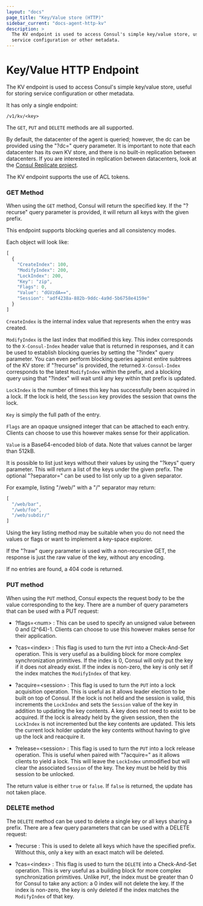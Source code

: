 ```yaml
---
layout: "docs"
page_title: "Key/Value store (HTTP)"
sidebar_current: "docs-agent-http-kv"
description: >
  The KV endpoint is used to access Consul's simple key/value store, useful for storing
  service configuration or other metadata.
---
```


# Key/Value HTTP Endpoint

The KV endpoint is used to access Consul's simple key/value store, useful for storing
service configuration or other metadata.

It has only a single endpoint:

    /v1/kv/<key>

The `GET`, `PUT` and `DELETE` methods are all supported.

By default, the datacenter of the agent is queried; however, the dc can be provided
using the "?dc=" query parameter. It is important to note that each datacenter has
its own KV store, and there is no built-in replication between datacenters. If you
are interested in replication between datacenters, look at the
[Consul Replicate project](https://github.com/Viq111/consul-replicate).

The KV endpoint supports the use of ACL tokens.

### GET Method

When using the `GET` method, Consul will return the specified key.
If the "?recurse" query parameter is provided, it will return
all keys with the given prefix.

This endpoint supports blocking queries and all consistency modes.

Each object will look like:

```javascript
[
  {
    "CreateIndex": 100,
    "ModifyIndex": 200,
    "LockIndex": 200,
    "Key": "zip",
    "Flags": 0,
    "Value": "dGVzdA==",
    "Session": "adf4238a-882b-9ddc-4a9d-5b6758e4159e"
  }
]
```

`CreateIndex` is the internal index value that represents
when the entry was created.

`ModifyIndex` is the last index that modified this key. This index corresponds
to the `X-Consul-Index` header value that is returned in responses, and it can
be used to establish blocking queries by setting the "?index" query parameter.
You can even perform blocking queries against entire subtrees of the KV store:
if "?recurse" is provided, the returned `X-Consul-Index` corresponds
to the latest `ModifyIndex` within the prefix, and a blocking query using that
"?index" will wait until any key within that prefix is updated.

`LockIndex` is the number of times this key has successfully been acquired in
a lock. If the lock is held, the `Session` key provides the session that owns
the lock.

`Key` is simply the full path of the entry.

`Flags` are an opaque unsigned integer that can be attached to each entry. Clients
can choose to use this however makes sense for their application.

`Value` is a Base64-encoded blob of data.  Note that values cannot be larger than
512kB.

It is possible to list just keys without their values by using the "?keys" query
parameter. This will return a list of the keys under the given prefix. The optional
"?separator=" can be used to list only up to a given separator.

For example, listing "/web/" with a "/" separator may return:

```javascript
[
  "/web/bar",
  "/web/foo",
  "/web/subdir/"
]
```

Using the key listing method may be suitable when you do not need
the values or flags or want to implement a key-space explorer.

If the "?raw" query parameter is used with a non-recursive GET,
the response is just the raw value of the key, without any
encoding.

If no entries are found, a 404 code is returned.

### PUT method

When using the `PUT` method, Consul expects the request body to be the
value corresponding to the key. There are a number of query parameters that can
be used with a PUT request:

* ?flags=\<num\> : This can be used to specify an unsigned value between
  0 and (2^64)-1. Clients can choose to use this however makes sense for their application.

* ?cas=\<index\> : This flag is used to turn the `PUT` into a Check-And-Set
  operation. This is very useful as a building block for more complex
  synchronization primitives. If the index is 0, Consul will only
  put the key if it does not already exist. If the index is non-zero,
  the key is only set if the index matches the `ModifyIndex` of that key.

* ?acquire=\<session\> : This flag is used to turn the `PUT` into a lock acquisition
  operation. This is useful as it allows leader election to be built on top
  of Consul. If the lock is not held and the session is valid, this increments
  the `LockIndex` and sets the `Session` value of the key in addition to updating
  the key contents. A key does not need to exist to be acquired. If the lock is
  already held by the given session, then the `LockIndex` is not incremented but
  the key contents are updated. This lets the current lock holder update the key
  contents without having to give up the lock and reacquire it.

* ?release=\<session\> : This flag is used to turn the `PUT` into a lock release
  operation. This is useful when paired with "?acquire=" as it allows clients to
  yield a lock. This will leave the `LockIndex` unmodified but will clear the associated
  `Session` of the key. The key must be held by this session to be unlocked.

The return value is either `true` or `false`. If `false` is returned,
the update has not taken place.

### DELETE method

The `DELETE` method can be used to delete a single key or all keys sharing
a prefix.  There are a few query parameters that can be used with a
DELETE request:

* ?recurse : This is used to delete all keys which have the specified prefix.
  Without this, only a key with an exact match will be deleted.

* ?cas=\<index\> : This flag is used to turn the `DELETE` into a Check-And-Set
  operation. This is very useful as a building block for more complex
  synchronization primitives. Unlike `PUT`, the index must be greater than 0
  for Consul to take any action: a 0 index will not delete the key. If the index
  is non-zero, the key is only deleted if the index matches the `ModifyIndex` of that key.
